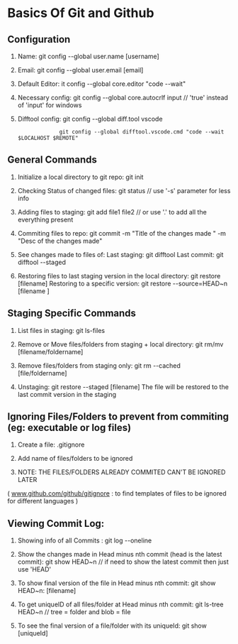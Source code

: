 # Basics Of Git and Github

## Configuration

1. Name: git config --global user.name [username]

2. Email: git config --global user.email [email]

3. Default Editor: it config --global core.editor "code --wait"

4. Necessary config: git config --global core.autocrlf input  // 'true' instead of 'input' for windows

5. Difftool config: git config --global diff.tool vscode

                    git config --global difftool.vscode.cmd "code --wait $LOCALHOST $REMOTE"
 

## General Commands 

1. Initialize a local directory to git repo: git init

2. Checking Status of changed files: git status  // use '-s' parameter for less info

3. Adding files to staging: git add file1 file2   // or use '.' to add all the everything present

4. Commiting files to repo: git commit -m "Title of the changes made " -m "Desc of the changes made"

5. See changes made to files of: 
        Last staging: git difftool
        Last commit: git difftool --staged

6. Restoring files to last staging version in the local directory: git restore [filename]
   Restoring to a specific version: git restore --source=HEAD~n [filename ]




## Staging Specific Commands 

1. List files in staging: git ls-files

2. Remove or Move files/folders from staging + local directory: git rm/mv [filename/foldername]

3. Remove files/folders from staging only: git rm --cached [file/foldername]

4. Unstaging: git restore --staged [filename]
   The file will be restored to the last commit version in the staging 
## Ignoring Files/Folders to prevent from commiting (eg: executable or log files)

1. Create a file: .gitignore

2. Add name of files/folders to be ignored 

3. NOTE: THE FILES/FOLDERS ALREADY COMMITED CAN'T BE IGNORED LATER

( www.github.com/github/gitignore : to find templates of files to be ignored for different languages )

## Viewing Commit Log:

1. Showing info of all Commits : git log --oneline

2. Show the changes made in Head minus nth commit (head is the latest commit): git show HEAD~n // if need to show the latest commit then just use 'HEAD'

3. To show final version of the file in Head minus nth commit: git show HEAD~n: [filename]

4. To get uniqueID of all files/folder at Head minus nth commit: git ls-tree HEAD~n // tree = folder and blob = file

5. To see the final version of a file/folder with its uniqueId: git show [uniqueId] 

